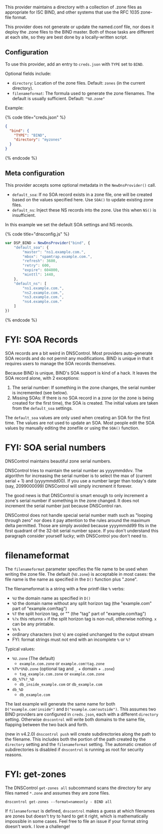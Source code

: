 This provider maintains a directory with a collection of .zone files
as appropriate for ISC BIND, and other systems that use the RFC 1035
zone-file format.

This provider does not generate or update the named.conf file, nor does it deploy the .zone files to the BIND master.
Both of those tasks are different at each site, so they are best done by a locally-written script.


## Configuration

To use this provider, add an entry to `creds.json` with `TYPE` set to `BIND`.

Optional fields include:

* `directory`: Location of the zone files.  Default: `zones` (in the current directory).
* `filenameformat`: The formula used to generate the zone filenames. The default is usually sufficient.  Default: `"%U.zone"`

Example:

{% code title="creds.json" %}
```json
{
  "bind": {
    "TYPE": "BIND",
    "directory": "myzones"
  }
}
```
{% endcode %}

## Meta configuration

This provider accepts some optional metadata in the `NewDnsProvider()` call.

* `default_soa`: If no SOA record exists in a zone file, one will be created based on the values specified here. Use `SOA()` to update existing zone files.
* `default_ns`: Inject these NS records into the zone.  Use this when `NS()` is insufficient.

In this example we set the default SOA settings and NS records.

{% code title="dnsconfig.js" %}
```javascript
var DSP_BIND = NewDnsProvider("bind", {
    "default_soa": {
        "master": "ns1.example.com.",
        "mbox": "spamtrap.example.com.",
        "refresh": 3600,
        "retry": 600,
        "expire": 604800,
        "minttl": 1440,
    },
    "default_ns": [
        "ns1.example.com.",
        "ns2.example.com.",
        "ns3.example.com.",
        "ns4.example.com."
    ]
})
```
{% endcode %}

# FYI: SOA Records

SOA records are a bit weird in DNSControl.   Most providers auto-generate SOA records and do not permit any modifications. BIND is unique in that it requires users to manage the SOA records themselves.

Because BIND is unique, BIND's SOA support is kind of a hack.  It leaves the SOA record alone, with 2 exceptions:

1. The serial number: If something in the zone changes, the serial number is incremented (see below).
2. Missing SOAs: If there is no SOA record in a zone (or the zone is being created for the first time), the SOA is created.  The initial values are taken from the `default_soa` settings.

The `default_soa` values are only used when creating an SOA for the first time. The values are not used to update an SOA.  Most people edit the SOA values by manually editing the zonefile or using the `SOA()` function.


# FYI: SOA serial numbers

DNSControl maintains beautiful zone serial numbers.

DNSControl tries to maintain the serial number as yyyymmddvv. The algorithm for increasing the serial number is to select the max of (current serial + 1) and (yyyymmdd00). If you use a number larger than today's date (say, 2099000099) DNSControl will simply increment it forever.

The good news is that DNSControl is smart enough to only increment a zone's serial number if something in the zone changed. It does not increment the serial number just because DNSControl ran.

DNSControl does not handle special serial number math such as "looping through zero" nor does it pay attention to the rules around the maximum delta permitted. Those are simply avoided because yyyymmdd99 fits in the first quadrant of the 32-bit serial number space. If you don't understand this paragraph consider yourself lucky; with DNSControl you don't need to.


# filenameformat

The `filenameformat` parameter specifies the file name to be used when
writing the zone file. The default (`%U.zone`) is acceptable in most cases: the
file name is the name as specified in the `D()` function plus ".zone".

The filenameformat is a string with a few printf-like `%` verbs:

  * `%U`  the domain name as specified in `D()`
  * `%D`  the domain name without any split horizon tag (the "example.com" part of "example.com!tag")
  * `%T`  the split horizon tag, or "" (the "tag" part of "example.com!tag")
  * `%?x` this returns `x` if the split horizon tag is non-null, otherwise nothing. `x` can be any printable.
  * `%%`  `%`
  * ordinary characters (not `%`) are copied unchanged to the output stream
  * FYI: format strings must not end with an incomplete `%` or `%?`

Typical values:

  * `%U.zone` (The default)
    * `example.com.zone` or `example.com!tag.zone`
  * `%T%*U%D.zone`  (optional tag and `_` + domain + `.zone`)
    * `tag_example.com.zone` or `example.com.zone`
  * `db_%T%?_%D`
    * `db_inside_example.com` or `db_example.com`
  * `db_%D`
    * `db_example.com`

The last example will generate the same name for both
`D("example.com!inside")` and `D("example.com!outside")`.  This
assumes two BIND providers are configured in `creds.json`, each with
a different `directory` setting. Otherwise `dnscontrol` will write
both domains to the same file, flapping between the two back and
forth.

(new in v4.2.0) `dnscontrol push` will create subdirectories along the path to
the filename. This includes both the portion of the path created by the
`directory` setting and the `filenameformat` setting. The automatic creation of
subdirectories is disabled if `dnscontrol` is running as root for security
reasons.

# FYI: get-zones

The DNSControl `get-zones all` subcommand scans the directory for
any files named `*.zone` and assumes they are zone files.

```shell
dnscontrol get-zones --format=nameonly - BIND all
```

If `filenameformat` is defined, `dnscontrol` makes a guess at which
filenames are zones but doesn't try to hard to get it right, which is
mathematically impossible in some cases.  Feel free to file an issue if
your format string doesn't work. I love a challenge!
